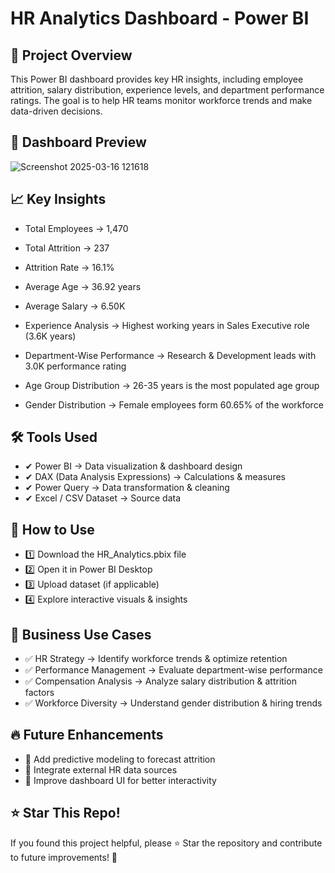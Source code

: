 # HR Analytics Dashboard - Power BI
## 📌 Project Overview
This Power BI dashboard provides key HR insights, including employee attrition, salary distribution, experience levels, and department performance ratings. The goal is to help HR teams monitor workforce trends and make data-driven decisions.

## 📸 Dashboard Preview
![Screenshot 2025-03-16 121618](https://github.com/user-attachments/assets/d9793911-9968-4592-ad0b-68a59cd96bdd)

## 📈 Key Insights
- Total Employees → 1,470

- Total Attrition → 237

- Attrition Rate → 16.1%

- Average Age → 36.92 years

- Average Salary → 6.50K

- Experience Analysis → Highest working years in Sales Executive role (3.6K years)

- Department-Wise Performance → Research & Development leads with 3.0K performance rating

- Age Group Distribution → 26-35 years is the most populated age group

- Gender Distribution → Female employees form 60.65% of the workforce
  
## 🛠️ Tools Used
- ✔ Power BI → Data visualization & dashboard design
- ✔ DAX (Data Analysis Expressions) → Calculations & measures
- ✔ Power Query → Data transformation & cleaning
- ✔ Excel / CSV Dataset → Source data

## 🚀 How to Use
- 1️⃣ Download the HR_Analytics.pbix file
- 2️⃣ Open it in Power BI Desktop
- 3️⃣ Upload dataset (if applicable)
- 4️⃣ Explore interactive visuals & insights

## 🎯 Business Use Cases
- ✅ HR Strategy → Identify workforce trends & optimize retention
- ✅ Performance Management → Evaluate department-wise performance
- ✅ Compensation Analysis → Analyze salary distribution & attrition factors
- ✅ Workforce Diversity → Understand gender distribution & hiring trends

## 🔥 Future Enhancements
- 🔹 Add predictive modeling to forecast attrition
- 🔹 Integrate external HR data sources
- 🔹 Improve dashboard UI for better interactivity

## ⭐ Star This Repo!
If you found this project helpful, please ⭐ Star the repository and contribute to future improvements! 🚀
